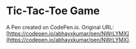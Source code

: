 # Tic-Tac-Toe Game

A Pen created on CodePen.io. Original URL: [https://codepen.io/abhayxkumar/pen/NWrLYMX](https://codepen.io/abhayxkumar/pen/NWrLYMX).


